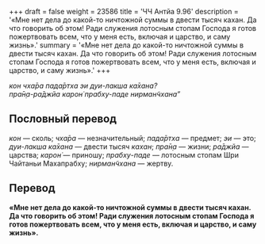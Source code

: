 +++
draft = false
weight = 23586
title = 'ЧЧ Антйа 9.96'
description = '«Мне нет дела до какой-то ничтожной суммы в двести тысяч кахан. Да что говорить об этом! Ради служения лотосным стопам Господа я готов пожертвовать всем, что у меня есть, включая и царство, и саму жизнь».'
summary = '«Мне нет дела до какой-то ничтожной суммы в двести тысяч кахан. Да что говорить об этом! Ради служения лотосным стопам Господа я готов пожертвовать всем, что у меня есть, включая и царство, и саму жизнь».'
+++

_кон чха̄ра пада̄ртха эи дуи-лакша ка̄хана?  
пра̄н̣а-ра̄джйа карон̇ прабху-паде нирман̃чхана”_

## Пословный перевод

_кон_ — сколь; _чха̄ра_ — незначительный; _пада̄ртха_ — предмет; _эи_ — это; _дуи_\-_лакша_ _ка̄хана_ — двести тысяч _кахан_; _пра̄н̣а_ — жизни; _ра̄джйа_ — царства; _карон̇_ — приношу; _прабху_\-_паде_ — лотосным стопам Шри Чайтаньи Махапрабху; _нирман̃чхана_ — жертву.

## Перевод

**«Мне нет дела до какой-то ничтожной суммы в двести тысяч кахан. Да что говорить об этом! Ради служения лотосным стопам Господа я готов пожертвовать всем, что у меня есть, включая и царство, и саму жизнь».**
